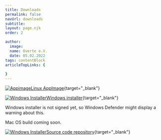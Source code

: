 ```yaml
---
title: Downloads
permalink: false
navUrl: downloads
subtitle: 
layout: page.njk
order: 2

author:
  image: 
  name: Overte e.V.
  date: 05.02.2022
tags: contentBlock
articleTopLinks: {
  
}
---
```


[![Appimage](/img/icons/app-x-iso9660-appimage-icon.png)Linux AppImage](https://github.com/overte-org/overte/releases/download/20220222/Overte-x86_64-20220222.AppImage){target="_blank"}

[![Windows Installer](/img/icons/app-x-msdos-program-icon.png)Windows installer](https://github.com/overte-org/overte/releases/download/20220222/Overte-20220222.exe){target="_blank"}

Windows installer is not signed yet, so Windows Defender might display a warning about this.

Mac OS build coming soon.

[![Windows Installer](/img/icons/git-icon.png)Source code repository](https://github.com/overte-org){target="_blank"}

